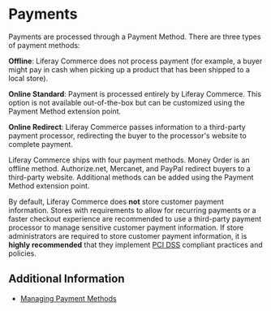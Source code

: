 # Payments

Payments are processed through a Payment Method. There are three types of payment methods:

**Offline**: Liferay Commerce does not process payment (for example, a buyer might pay in cash when picking up a product that has been shipped to a local store).

**Online Standard**: Payment is processed entirely by Liferay Commerce. This option is not available out-of-the-box but can be customized using the Payment Method extension point.

**Online Redirect**: Liferay Commerce passes information to a third-party payment processor, redirecting the buyer to the processor's website to complete payment.

Liferay Commerce ships with four payment methods. Money Order is an offline method. Authorize.net, Mercanet, and PayPal redirect buyers to a third-party website. Additional methods can be added using the Payment Method extension point.

By default, Liferay Commerce does **not** store customer payment information. Stores with requirements to allow for recurring payments or a faster checkout experience are recommended to use a third-party payment processor to manage sensitive customer payment information. If store administrators are required to store customer payment information, it is **highly recommended** that they implement [PCI DSS](https://www.pcisecuritystandards.org/) compliant practices and policies.

## Additional Information

* [Managing Payment Methods](./managing-payment-methods/README.md)
